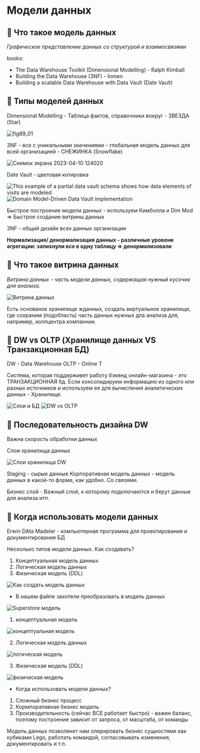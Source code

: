 # Модели данных


## 📌 Что такое модель данных
*Графическое представление данных со структурой и взаимосвязями*

books:
 - The Data Warehouse Toolkit (Dimensional Modelling) - Ralph Kimball
 - Building the Data Warehouse (3NF) - Inmen
 - Building a scalable Data Warehouse with Data Vault (Date Vault)

## 📌 Типы моделей данных
Dimensional Modelling - Таблица фактов, справочники вокруг - ЗВЕЗДА (Star)

![fig89_01](https://user-images.githubusercontent.com/113906493/230876025-b5023d55-f15a-4bb5-86ba-16bec67eee9e.jpeg)


3NF  - все с уникальными значениями - глобальная модель данных для всей организацией - СНЕЖИНКА (Snowflake)

![Снимок экрана 2023-04-10 124020](https://user-images.githubusercontent.com/113906493/230877254-192d9d54-2b62-411c-bfa9-a9ace3a4a183.png)

Date Vault - цветовая котировка

![This example of a partial data vault schema shows how data elements of visits are modeled](https://user-images.githubusercontent.com/113906493/230877284-4df02f5f-eae8-488d-a43d-d30ba94ee67b.png)
![Domain Model-Driven Data Vault implementation](https://user-images.githubusercontent.com/113906493/230877299-9e756033-b321-49fe-94f4-e98dd5ae66a1.png)


Быстрое построение модели данных - используем Кимболла и Dim Mod => Быстрое создание витрины данных

3NF - общий дизайн всех данных организации

**Нормализация/ денормализация данных - различные уровени агрегации: запихнули все в одну таблицу => денормализовали**

## 📌 Что такое витрина данных
*Витрина данных - часть модели данных, содержащая нужный кусочек для анализа.*

![Витрина данных](https://user-images.githubusercontent.com/113906493/230879276-6085fd42-4bc2-4b5a-94a0-fc3c894fbbf4.png)

Есть основаное хранилище жданных, создать виртуальное хранилище, где сохраним (подобласть) часть данных нужных дла анализа для, например, коллцентра компаннии.

## 📌 DW vs OLTP (Хранилище данных VS Транзакционная БД)

DW - Data Warehouse
OLTP - Online T

Система, которая поддeрживет работу бэкенд онлайн-магазина - это ТРАНЗАКЦИОННАЯ бд. 
Если консолидируем информацию из одного или разных источников и используем ее для вычисления аналитических данных - Хранилище.

![Слои и БД](https://user-images.githubusercontent.com/113906493/230879249-8bd06d55-b639-44ae-a7e1-204787b4eac4.png)
![DW vs OLTP](https://user-images.githubusercontent.com/113906493/230879842-a084d845-3e2e-449c-a8da-3564d1410be6.png)


## 📌 Последовательность дизайна DW
 Важна скорость обработки данных
 
 Слои хранилища данных 
 
![Слои хранилища DW](https://user-images.githubusercontent.com/113906493/230880206-d96eb20d-9fe8-4c8c-ba1c-a6c4314851cb.png)

Staging - сырые данные
Корпоративная модель данных  - модель данных в какой-то форме, как удобно. Со связями.

Бизнес слой - Важный слой, к которому подключаются и берут данные для анализа итп.

## 📌 Когда использовать модели данных

Erwin DAta Madeler - компьютерная программа для проектирования и документирования БД

Несколько типов модели данных. Как создавать?

1) Концептуальная модель данных
2) Логическая модель данных 
3) Физическая модель (DDL)
   
![Как создать модель данных](https://user-images.githubusercontent.com/113906493/230881259-962f4d65-141c-40d3-aa97-7d55029ba5e3.png)



- В нашем файле захотели преобразовать в модель данных
  
![Superstore модель](https://user-images.githubusercontent.com/113906493/230881277-9594a400-91ea-4c98-b9a5-707a2e6197a4.png)
1) концептуальная модель
   
![концептуальная модель](https://user-images.githubusercontent.com/113906493/230881630-c122c680-0da2-4841-848a-12b67539a01b.png)

2) Логическая модель данных
   
![логическая модель](https://user-images.githubusercontent.com/113906493/230881541-dab93166-1bdf-4dcf-84ec-f4109f80343c.png)

3) Физическая модель (DDL)
   
![физическая модель](https://user-images.githubusercontent.com/113906493/230881550-17ee0948-010f-49b5-b1a2-f2e68183be93.png)



- Когда использовать модели данных?
1) Сложный бизнес процесс
2) Кормпоративная бизнес модель
3) Производительность (сейчас ВСЕ работает быстро) - важен баланс, поэтому построение зависит от запроса, от масштаба, от команды

Модель данных позволянет нам оперировать бизнес сущностями как кубиками Lego, работать командой, согласовывать изменения, документировать и т.п.


